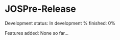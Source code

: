 # JOSPre-Release

Development status: In development
% finished: 0%

Features added:
None so far...
